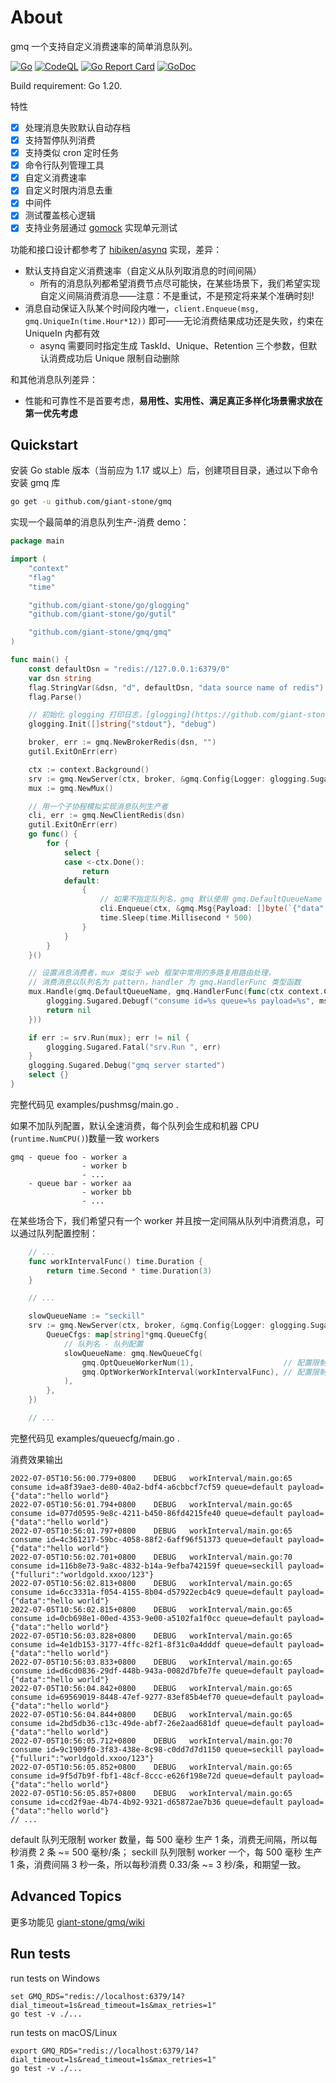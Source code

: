 # About

gmq 一个支持自定义消费速率的简单消息队列。

[![Go](https://github.com/giant-stone/gmq/actions/workflows/go.yml/badge.svg)](https://github.com/giant-stone/gmq/actions/workflows/go.yml)
[![CodeQL](https://github.com/giant-stone/gmq/actions/workflows/codeql-analysis.yml/badge.svg)](https://github.com/giant-stone/gmq/actions/workflows/codeql-analysis.yml)
[![Go Report Card](https://goreportcard.com/badge/github.com/giant-stone/gmq)](https://goreportcard.com/report/github.com/giant-stone/gmq)
[![GoDoc](https://godoc.org/github.com/giant-stone/gmq?status.svg)](https://godoc.org/github.com/giant-stone/gmq)

Build requirement: Go 1.20.

特性

- [x] 处理消息失败默认自动存档
- [x] 支持暂停队列消费
- [x] 支持类似 cron 定时任务
- [x] 命令行队列管理工具
- [x] 自定义消费速率
- [x] 自定义时限内消息去重
- [x] 中间件
- [x] 测试覆盖核心逻辑
- [x] 支持业务层通过 [gomock](https://github.com/golang/mock) 实现单元测试

功能和接口设计都参考了 [hibiken/asynq](https://github.com/hibiken/asynq) 实现，差异：

- 默认支持自定义消费速率（自定义从队列取消息的时间间隔）
  - 所有的消息队列都希望消费节点尽可能快，在某些场景下，我们希望实现自定义间隔消费消息——注意：不是重试，不是预定将来某个准确时刻!
- 消息自动保证入队某个时间段内唯一，`client.Enqueue(msg, gmq.UniqueIn(time.Hour*12))` 即可——无论消费结果成功还是失败，约束在 UniqueIn 内都有效
  - asynq 需要同时指定生成 TaskId、Unique、Retention 三个参数，但默认消费成功后 Unique 限制自动删除

和其他消息队列差异：

- 性能和可靠性不是首要考虑，**易用性、实用性、满足真正多样化场景需求放在第一优先考虑**

## Quickstart

安装 Go stable 版本（当前应为 1.17 或以上）后，创建项目目录，通过以下命令安装 gmq 库

```sh
go get -u github.com/giant-stone/gmq
```

实现一个最简单的消息队列生产-消费 demo：

```go
package main

import (
	"context"
	"flag"
	"time"

	"github.com/giant-stone/go/glogging"
	"github.com/giant-stone/go/gutil"

	"github.com/giant-stone/gmq/gmq"
)

func main() {
	const defaultDsn = "redis://127.0.0.1:6379/0"
	var dsn string
	flag.StringVar(&dsn, "d", defaultDsn, "data source name of redis")
	flag.Parse()

	// 初始化 glogging 打印日志，[glogging](https://github.com/giant-stone/go#custom-logging) 将集成格式化、自动切割、日志分级，满足大部分服务 99% 以上场景
	glogging.Init([]string{"stdout"}, "debug")

	broker, err := gmq.NewBrokerRedis(dsn, "")
	gutil.ExitOnErr(err)

	ctx := context.Background()
	srv := gmq.NewServer(ctx, broker, &gmq.Config{Logger: glogging.Sugared})
	mux := gmq.NewMux()

	// 用一个子协程模拟实现消息队列生产者
	cli, err := gmq.NewClientRedis(dsn)
	gutil.ExitOnErr(err)
	go func() {
		for {
			select {
			case <-ctx.Done():
				return
			default:
				{
					// 如果不指定队列名，gmq 默认使用 gmq.DefaultQueueName
					cli.Enqueue(ctx, &gmq.Msg{Payload: []byte(`{"data":"hello world"}`)})
					time.Sleep(time.Millisecond * 500)
				}
			}
		}
	}()

	// 设置消息消费者，mux 类似于 web 框架中常用的多路复用路由处理，
	// 消费消息以队列名为 pattern，handler 为 gmq.HandlerFunc 类型函数
	mux.Handle(gmq.DefaultQueueName, gmq.HandlerFunc(func(ctx context.Context, msg gmq.IMsg) (err error) {
		glogging.Sugared.Debugf("consume id=%s queue=%s payload=%s", msg.GetId(), msg.GetQueue(), string(msg.GetPayload()))
		return nil
	}))

	if err := srv.Run(mux); err != nil {
		glogging.Sugared.Fatal("srv.Run ", err)
	}
	glogging.Sugared.Debug("gmq server started")
	select {}
}

```

完整代码见 examples/pushmsg/main.go .

如果不加队列配置，默认全速消费，每个队列会生成和机器 CPU (`runtime.NumCPU()`)数量一致 workers

    gmq - queue foo - worker a
                    - worker b
                    - ...
        - queue bar - worker aa
                    - worker bb
                    - ...

在某些场合下，我们希望只有一个 worker 并且按一定间隔从队列中消费消息，可以通过队列配置控制：

```go
	// ...
	func workIntervalFunc() time.Duration {
		return time.Second * time.Duration(3)
	}

	// ...

	slowQueueName := "seckill"
	srv := gmq.NewServer(ctx, broker, &gmq.Config{Logger: glogging.Sugared,
		QueueCfgs: map[string]*gmq.QueueCfg{
			// 队列名 - 队列配置
			slowQueueName: gmq.NewQueueCfg(
				gmq.OptQueueWorkerNum(1),                    // 配置限制队列只有一个 worker
				gmq.OptWorkerWorkInterval(workIntervalFunc), // 配置限制队列消费间隔为每 3 秒从队列取一条消息
			),
		},
	})

	// ...
```

完整代码见 examples/queuecfg/main.go .

消费效果输出

```
2022-07-05T10:56:00.779+0800    DEBUG   workInterval/main.go:65 consume id=a8f39ae3-de80-40a2-bdf4-a6cbbcf7cf59 queue=default payload={"data":"hello world"}
2022-07-05T10:56:01.794+0800    DEBUG   workInterval/main.go:65 consume id=077d0595-9e8c-4211-b450-86fd4215fe40 queue=default payload={"data":"hello world"}
2022-07-05T10:56:01.797+0800    DEBUG   workInterval/main.go:65 consume id=4c361217-59bc-4058-88f2-6aff96f51373 queue=default payload={"data":"hello world"}
2022-07-05T10:56:02.701+0800    DEBUG   workInterval/main.go:70 consume id=116b8e73-9a8c-4832-b14a-9efba742159f queue=seckill payload={"fulluri":"worldgold.xxoo/123"}
2022-07-05T10:56:02.813+0800    DEBUG   workInterval/main.go:65 consume id=6cc3331a-f054-4155-8b04-d57922ecb4c9 queue=default payload={"data":"hello world"}
2022-07-05T10:56:02.815+0800    DEBUG   workInterval/main.go:65 consume id=0cb698e1-00ed-4353-9e00-a5102fa1f0cc queue=default payload={"data":"hello world"}
2022-07-05T10:56:03.828+0800    DEBUG   workInterval/main.go:65 consume id=4e1db153-3177-4ffc-82f1-8f31c0a4dddf queue=default payload={"data":"hello world"}
2022-07-05T10:56:03.833+0800    DEBUG   workInterval/main.go:65 consume id=d6cd0836-29df-448b-943a-0082d7bfe7fe queue=default payload={"data":"hello world"}
2022-07-05T10:56:04.842+0800    DEBUG   workInterval/main.go:65 consume id=69569019-8448-47ef-9277-83ef85b4ef70 queue=default payload={"data":"hello world"}
2022-07-05T10:56:04.844+0800    DEBUG   workInterval/main.go:65 consume id=2bd5db36-c13c-49de-abf7-26e2aad681df queue=default payload={"data":"hello world"}
2022-07-05T10:56:05.712+0800    DEBUG   workInterval/main.go:70 consume id=9c1909f0-3f83-438e-8c98-c0dd7d7d1150 queue=seckill payload={"fulluri":"worldgold.xxoo/123"}
2022-07-05T10:56:05.852+0800    DEBUG   workInterval/main.go:65 consume id=9f5d7b9f-fbf1-48cf-8ccc-e626f198e72d queue=default payload={"data":"hello world"}
2022-07-05T10:56:05.857+0800    DEBUG   workInterval/main.go:65 consume id=ccd2f9ae-4b74-4b92-9321-d65872ae7b36 queue=default payload={"data":"hello world"}
// ...
```

default 队列无限制 worker 数量，每 500 毫秒 生产 1 条，消费无间隔，所以每秒消费 2 条 ~= 500 毫秒/条；
seckill 队列限制 worker 一个，每 500 毫秒 生产 1 条，消费间隔 3 秒一条，所以每秒消费 0.33/条 ~= 3 秒/条，和期望一致。

## Advanced Topics

更多功能见 [giant-stone/gmq/wiki](https://github.com/giant-stone/gmq/wiki)

## Run tests

run tests on Windows

```
set GMQ_RDS="redis://localhost:6379/14?dial_timeout=1s&read_timeout=1s&max_retries=1"
go test -v ./...
```

run tests on macOS/Linux

```
export GMQ_RDS="redis://localhost:6379/14?dial_timeout=1s&read_timeout=1s&max_retries=1"
go test -v ./...
```
